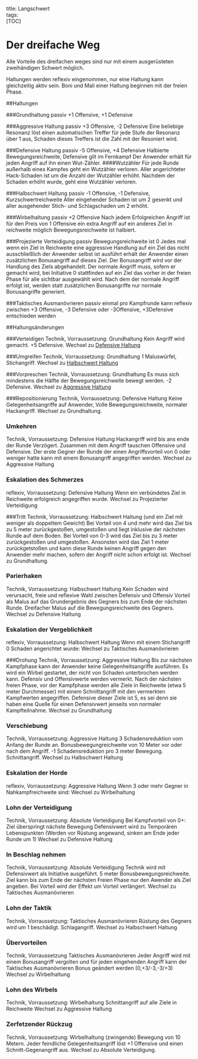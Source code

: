 title: Langschwert  
tags:   
[TOC] 

# Der dreifache Weg
Alle Vorteile des dreifachen weges sind nur mit einem ausgerüsteten zweihändigen Schwert möglich.

Haltungen werden reflexiv eingenommen, nur eine Haltung kann gleichzeitig aktiv sein. Boni und Mali einer Haltung beginnen mit der freien Phase.

##Haltungen

###Grundhaltung
passiv
+1 Offensive, +1 Defensive

###Aggressive Haltung
passiv
+3 Offensive, -2 Defensive
Eine beliebige Resonanz löst einen automatischen Treffer für jede Stufe der Resonanz über 1 aus, Schaden dieses Treffers ist die Zahl mit der Resoniert wird.

###Defensive Haltung
passiv
-5 Offensive, +4 Defensive
Halbierte Bewegungsreichweite, Defensive gilt im Fernkampf
Der Anwender erhält für jeden Angriff auf ihn einen Wut-Zähler. 
####Wutzähler 
Für jede Runde außerhalb eines Kampfes geht ein Wutzähler verloren. 
Aller angerichteter Hack-Schaden ist um die Anzahl der Wutzähler erhöht.
Nachdem der Schaden erhöht wurde, geht eine Wutzähler verloren.

###Halbschwert Haltung
passiv
-1 Offensive, -1 Defensive, Kurzschwertreichweite
Aller eingehender Schaden ist um 2 gesenkt und aller ausgehender Stich- und Schlagschaden um 2 erhöht.

###Wirbelhaltung
passiv
+2 Offensive
Nach jedem Erfolgreichen Angriff ist für den Preis von 1 Offensive ein extra Angriff auf ein anderes Ziel in reichweite möglich
Bewegungsreichweite ist halbiert.

###Projezierte Verteidigung
passiv
Bewegungsreichweite ist 0
Jedes mal wenn ein Ziel in Reichweite eine aggressive Handlung auf ein Ziel das nicht ausschließlich der Anwender selbst ist ausführt erhält der Anwender einen zusätzlichen Bonusangriff auf dieses Ziel. Der Bonusangriff wird vor der Handlung des Ziels abgehandelt.
Der normale Angriff muss, sofern er gemacht wird, bei Initiative 0 stattfinden auf ein Ziel das vorher in der freien Phase für alle sichtbar ausgewählt wird. Nach dem der normale Angriff erfolgt ist, werden statt zusätzlichen Bonusangriffe nur normale Bonusangriffe generiert.


###Taktisches Ausmanövrieren
passiv
einmal pro Kampfrunde kann reflexiv
zwischen +3 Offensive, -3 Defensive oder -3Offensive, +3Defensive entschieden werden

##Haltungsänderungen

###Verteidigen
Technik, Vorraussetzung: Grundhaltung
Kein Angriff wird gemacht. +5 Defensive. 
Wechsel zu [Defensive Haltung](longsword#defensivehaltung)

###Umgreifen 
Technik, Vorraussetzung: Grundhaltung
1 Maluswürfel, Stichangriff. 
Wechsel zu [Halbschwert Haltung](longsword#halbschwerthaltung)

###Vorpreschen
Technik, Vorraussetzung: Grundhaltung
Es muss sich mindestens die Hälfte der Bewegungsreichweite bewegt werden. -2 Defensive. 
Wechsel zu [Aggressive Haltung](longsword#aggressivehaltung)

###Repositionierung
Technik, Vorraussetzung: Defensive Haltung
Keine Gelegenheitsangriffe auf Anwender, Volle Bewegungsreichweite, normaler Hackangriff.
Wechsel zu Grundhaltung.

### Umkehren
Technik, Vorraussetzung: Defensive Haltung
Hackangriff wird bis ans ende der Runde Verzögert.
Zusammen mit dem Angriff tauschen Offensive und Defensive.
Der erste Gegner der Runde der einen Angriffsvorteil von 0 oder weniger hatte kann mit einem Bonusangriff angegriffen werden.
Wechsel zu Aggressive Haltung

### Eskalation des Schmerzes
reflexiv, Vorraussetzung: Defensive Haltung
Wenn ein verbündetes Ziel in Reichweite erfolgreich angegriffen wurde.
Wechsel zu Projezierter Verteidigung

###Tritt
Technik, Vorraussetzung: Halbschwert Haltung (und ein Ziel mit weniger als doppeltem Gewicht)
Bei Vorteil von 4 und mehr wird das Ziel bis zu 5 meter zurückgestoßen, umgestoßen und liegt inklusive der nächsten Runde auf dem Boden. 
Bei Vorteil von 0-3 wird das Ziel bis zu 3 meter zurückgestoßen und umgestoßen.
Ansonsten wird das Ziel 1 meter zurückgetstoßen und kann diese Runde keinen Angriff gegen den Anwender mehr machen, sofern der Angriff nicht schon erfolgt ist.
Wechsel zu Grundhaltung.

### Parierhaken
Technik, Vorraussetzung: Halbschwert Haltung 
Kein Schaden wird verursacht, freie und reflexive Wahl zwischen Defensiv und Offensiv Vorteil als Malus auf das Grundergebnis des Gegners bis zum Ende der nächsten Runde. Dreifacher Malus auf die Bewegungsreichweite des Gegners.
Wechsel zu Defensive Haltung

### Eskalation der Vergeblichkeit
reflexiv, Vorraussetzung: Halbschwert Haltung 
Wenn mit einem Stichangriff 0 Schaden angerichtet wurde:
Wechsel zu Taktisches Ausmanövrieren

###Drohung
Technik, Vorraussetzung: Aggressive Haltung
Bis zur nächsten Kampfphase kann der Anwender keine Gelegenheitsangriffe ausführen.
Es wird ein Wirbel gestartet, der nicht von Schaden unterbrochen werden kann. Defensiv und Offensivwerte werden vermerkt. Nach der nächsten freien Phase, vor der Kampfphase werden alle Ziele in Reichweite (etwa 5 meter Durchmesser) mit einem Schnittangriff mit den vermerkten Kampfwerten angegriffen. Defensive dieser Ziele ist 5, es sei denn sie haben eine Quelle für einen Defensivwert jenseits von normaler Kampfteilnahme.
Wechsel zu Grundhaltung

### Verschiebung
Technik, Vorraussetzung: Aggressive Haltung
3 Schadensreduktion vom Anfang der Runde an.
Bonusbewegungreichweite von 10 Meter vor oder nach dem Angriff. -1 Schadensreduktion pro 3 meter Bewegung. Schnittangriff. 
Wechsel zu Halbschwert Haltung

### Eskalation der Horde
reflexiv, Vorraussetzung: Aggressive Haltung
Wenn 3 oder mehr Gegner in Nahkampfreichweite sind:
Wechsel zu Wirbelhaltung

### Lohn der Verteidigung
Technik, Vorraussetzung: Absolute Verteidigung
Bei Kampfvorteil von 0+: Ziel überspringt nächste Bewegung
Defensivwert wird zu Temporären Lebenspunkten (Werden vor Rüstung angewand, sinken am Ende jeder Runde um 1)
Wechsel zu Defensive Haltung

### In Beschlag nehmen
Technik, Vorraussetzung: Absolute Verteidigung
Technik wird mit Defensivwert als Initiative ausgeführt.
5 meter Bonusbewegungsreichweite. Ziel kann bis zum Ende der nächsten Freien Phase nur den Awender als Ziel angeben.
Bei Vorteil wird der Effekt um Vorteil verlängert.
Wechsel zu Taktisches Ausmanövrieren

### Lohn der Taktik
Technik, Vorraussetzung: Taktisches Ausmanövrieren
Rüstung des Gegners wird um 1 beschädigt.
Schlagangriff. 
Wechsel zu Halbschwert Haltung

### Übervorteilen
Technik, Vorraussetzung Taktisches Ausmanövrieren
Jeder Angriff wird mit einem Bonusangriff vergolten und für jeden eingehenden Angriff kann der Taktisches Ausmanövrieren Bonus geändert werden (0,+3/-3,-3/+3)
Wechsel zu Wirbelhaltung


### Lohn des Wirbels
Technik, Vorraussetzung: Wirbelhaltung
Schnittangriff auf alle Ziele in Reichweite
Wechsel zu Aggressive Haltung

### Zerfetzender Rückzug
Technik, Vorraussetzung: Wirbelhaltung
(zwingende) Bewegung von 10 Metern. Jeder feindliche Gelegenheitsangriff löst +1 Offensive und einen Schnitt-Gegenangriff aus.
Wechsel zu Absolute Verteidigung.
